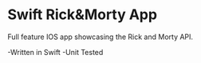 # Swift Rick&Morty App

Full feature IOS app showcasing the Rick and Morty API.

-Written in Swift
-Unit Tested
